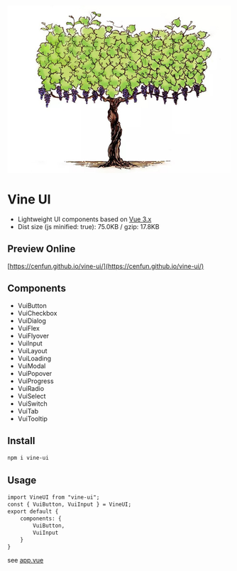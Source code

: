 ![](/scripts/vine.jpg)

# Vine UI
- Lightweight UI components based on [Vue 3.x](https://github.com/vuejs/core)
- Dist size (js minified: true): 75.0KB / gzip: 17.8KB

## Preview Online
[https://cenfun.github.io/vine-ui/](https://cenfun.github.io/vine-ui/)

## Components
* VuiButton  
* VuiCheckbox  
* VuiDialog  
* VuiFlex  
* VuiFlyover  
* VuiInput  
* VuiLayout  
* VuiLoading  
* VuiModal  
* VuiPopover  
* VuiProgress  
* VuiRadio  
* VuiSelect  
* VuiSwitch  
* VuiTab  
* VuiTooltip  

## Install
```sh
npm i vine-ui
```

## Usage
```
import VineUI from "vine-ui";
const { VuiButton, VuiInput } = VineUI;
export default {
    components: {
        VuiButton,
        VuiInput
    }
}
```
see [app.vue](/packages/app/src/app.vue)
